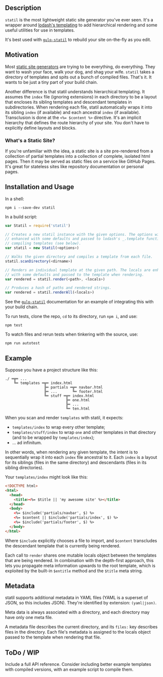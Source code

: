## Description

`statil` is the most lightweight static site generator you've ever seen. It's
a wrapper around [lodash's templating](https://lodash.com/docs#template) to
add hierarchical rendering and some useful utilities for use in templates.

It's best used with [`gulp-statil`](https://github.com/Mitranim/gulp-statil) to
rebuild your site on-the-fly as you edit.

## Motivation

Most [static site generators](https://www.staticgen.com) are trying to be
everything, do everything. They want to wash your face, walk your dog, and shag
your wife. `statil` takes a directory of templates and spits out a bunch of
compiled files. That's it. It wants to be just a tiny part of your build chain.

Another difference is that statil understands hierarchical templating. It
assumes the `index` file (ignoring extensions) in each directory to be a layout
that encloses its sibling templates and descendant templates in subdirectories.
When rendering each file, statil automatically wraps it into its sibling `index`
(if available) and each ancestral `index` (if available). Transclusion is done
at the `<%= $content %>` directive. It's an implicit hierarchy that defines the
route hierarchy of your site. You don't have to explicitly define layouts and
blocks.

### What's a Static Site?

If you're unfamiliar with the idea, a static site is a site pre-rendered from a
collection of partial templates into a collection of complete, isolated html
pages. Then it may be served as static files on a service like GitHub Pages.
It's great for stateless sites like repository documentation or personal pages.

## Installation and Usage

In a shell:

```shell
npm i --save-dev statil
```

In a build script:

```javascript
var Statil = require('statil')

// Creates a new statil instance with the given options. The options will be
// enhanced with some defaults and passed to lodash's _.template function when
// compiling templates (see below).
var statil = new Statil(<options>)

// Walks the given directory and compiles a template from each file.
statil.scanDirectory(<dirname>)

// Renders an individual template at the given path. The locals are enhanced
// with some defaults and passed to the template when rendering.
var rendered = statil.render(<path>, <locals>)

// Produces a hash of paths and rendered strings.
var rendered = statil.renderAll(<locals>)
```

See the [`gulp-statil`](https://github.com/Mitranim/gulp-statil) documentation
for an example of integrating this with your build chain.

To run tests, clone the repo, `cd` to its directory, run `npm i`, and use:

```shell
npm test
```

To watch files and rerun tests when tinkering with the source, use:

```shell
npm run autotest
```

## Example

Suppose you have a project structure like this:

```
./ ═╦═ ...
    ╚═ templates ═╦═ index.html
                  ╠═ partials ═╦═ navbar.html
                  ╠═ ...       ╚═ footer.html
                  ╚═ stuff ═╦═ index.html
                            ╠═ one.html
                            ╠═ ...
                            ╚═ ten.html
```

When you scan and render `templates` with statil, it expects:
* `templates/index` to wrap every other template;
* `templates/stuff/index` to wrap `one` and other templates in that directory
  (and to be wrapped by `templates/index`);
* ... ad infinitum.

In other words, when rendering any given template, the intent is to sequentially
wrap it into each `index` file ancestral to it. Each `index` is a layout for its
siblings (files in the same directory) and descendants (files in its sibling
directories).

Your `templates/index` might look like this:

```html
<!DOCTYPE html>
<html>
  <head>
    <title><%= $title || 'my awesome site' %></title>
  </head>
  <body>
    <%= $include('partials/navbar', $) %>
    <%= $content || $include('partials/index', $) %>
    <%= $include('partials/footer', $) %>
  </body>
</html>
```

Where `$include` explicitly chooses a file to import, and `$content` transcludes
the descendant template that is currently being rendered.

Each call to `render` shares one mutable locals object between the templates
that are being rendered. In combination with the depth-first approach, this lets
you propagate meta information upwards to the root template, which is exploited
by the built-in `$entitle` method and the `$title` meta string.

## Metadata

statil supports additional metadata in YAML files (YAML is a superset of JSON,
so this includes JSON). They're identified by extension: `(yaml|json)`.

Meta data is always associated with a directory, and each directory may have
only one meta file.

A metadata file describes the current directory, and its `files:` key describes
files in the directory. Each file's metadata is assigned to the locals object
passed to the template when rendering that file.

## ToDo / WIP

Include a full API reference. Consider including better example templates with
compiled versions, with an example script to compile them.

